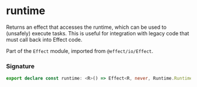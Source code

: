 # runtime

Returns an effect that accesses the runtime, which can be used to
(unsafely) execute tasks. This is useful for integration with legacy code
that must call back into Effect code.

Part of the `Effect` module, imported from `@effect/io/Effect`.

### Signature

```typescript
export declare const runtime: <R>() => Effect<R, never, Runtime.Runtime<R>>
```
